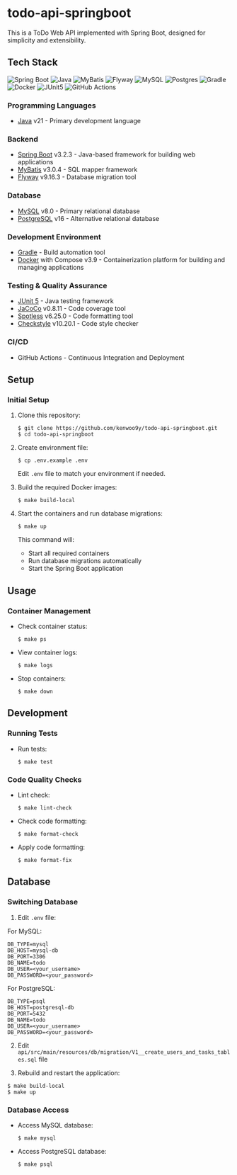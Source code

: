# todo-api-springboot

This is a ToDo Web API implemented with Spring Boot, designed for simplicity and extensibility.

## Tech Stack

![Spring Boot](https://img.shields.io/badge/Spring_Boot-6DB33F?style=for-the-badge&logo=spring-boot&logoColor=white)
![Java](https://img.shields.io/badge/Java-ED8B00?style=for-the-badge&logo=openjdk&logoColor=white)
![MyBatis](https://img.shields.io/badge/MyBatis-000000?style=for-the-badge&logo=mybatis&logoColor=white)
![Flyway](https://img.shields.io/badge/Flyway-CC0200?style=for-the-badge&logo=flyway&logoColor=white)
![MySQL](https://img.shields.io/badge/mysql-4479A1.svg?style=for-the-badge&logo=mysql&logoColor=white)
![Postgres](https://img.shields.io/badge/postgres-%23316192.svg?style=for-the-badge&logo=postgresql&logoColor=white)
![Gradle](https://img.shields.io/badge/Gradle-02303A?style=for-the-badge&logo=gradle&logoColor=white)
![Docker](https://img.shields.io/badge/docker-%230db7ed.svg?style=for-the-badge&logo=docker&logoColor=white)
![JUnit5](https://img.shields.io/badge/JUnit5-25A162?style=for-the-badge&logo=junit5&logoColor=white)
![GitHub Actions](https://img.shields.io/badge/github%20actions-%232671E5.svg?style=for-the-badge&logo=githubactions&logoColor=white)

### Programming Languages
- [Java](https://www.java.com/) v21 - Primary development language

### Backend
- [Spring Boot](https://spring.io/projects/spring-boot) v3.2.3 - Java-based framework for building web applications
- [MyBatis](https://mybatis.org/mybatis-3/) v3.0.4 - SQL mapper framework
- [Flyway](https://flywaydb.org/) v9.16.3 - Database migration tool

### Database
- [MySQL](https://www.mysql.com/) v8.0 - Primary relational database
- [PostgreSQL](https://www.postgresql.org/) v16 - Alternative relational database

### Development Environment
- [Gradle](https://gradle.org/) - Build automation tool
- [Docker](https://www.docker.com/) with Compose v3.9 - Containerization platform for building and managing applications

### Testing & Quality Assurance
- [JUnit 5](https://junit.org/junit5/) - Java testing framework
- [JaCoCo](https://www.eclemma.org/jacoco/) v0.8.11 - Code coverage tool
- [Spotless](https://github.com/diffplug/spotless) v6.25.0 - Code formatting tool
- [Checkstyle](https://checkstyle.sourceforge.io/) v10.20.1 - Code style checker

### CI/CD
- GitHub Actions - Continuous Integration and Deployment

## Setup
### Initial Setup
1. Clone this repository:
    ```
    $ git clone https://github.com/kenwoo9y/todo-api-springboot.git
    $ cd todo-api-springboot
    ```

2. Create environment file:
    ```
    $ cp .env.example .env
    ```
    Edit `.env` file to match your environment if needed.

3. Build the required Docker images:
    ```
    $ make build-local
    ```

4. Start the containers and run database migrations:
    ```
    $ make up
    ```
    This command will:
    - Start all required containers
    - Run database migrations automatically
    - Start the Spring Boot application

## Usage
### Container Management
- Check container status:
    ```
    $ make ps
    ```
- View container logs:
    ```
    $ make logs
    ```
- Stop containers:
    ```
    $ make down
    ```

## Development
### Running Tests
- Run tests:
    ```
    $ make test
    ```
### Code Quality Checks
- Lint check:
    ```
    $ make lint-check
    ```
- Check code formatting:
    ```
    $ make format-check
    ```
- Apply code formatting:
    ```
    $ make format-fix
    ```

## Database
### Switching Database
1. Edit `.env` file:

For MySQL:
```
DB_TYPE=mysql
DB_HOST=mysql-db
DB_PORT=3306
DB_NAME=todo
DB_USER=<your_username>
DB_PASSWORD=<your_password>
```

For PostgreSQL:
```
DB_TYPE=psql
DB_HOST=postgresql-db
DB_PORT=5432
DB_NAME=todo
DB_USER=<your_username>
DB_PASSWORD=<your_password>
```

2. Edit `api/src/main/resources/db/migration/V1__create_users_and_tasks_tables.sql` file

3. Rebuild and restart the application:
```
$ make build-local
$ make up
```

### Database Access
- Access MySQL database:
    ```
    $ make mysql
    ```
- Access PostgreSQL database:
    ```
    $ make psql
    ```